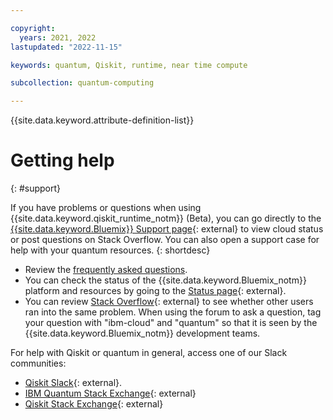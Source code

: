 ```yaml
---

copyright:
  years: 2021, 2022
lastupdated: "2022-11-15"

keywords: quantum, Qiskit, runtime, near time compute

subcollection: quantum-computing

---
```


{{site.data.keyword.attribute-definition-list}}


# Getting help
{: #support}

If you have problems or questions when using {{site.data.keyword.qiskit_runtime_notm}} (Beta), you can go directly to the [{{site.data.keyword.Bluemix}} Support page](https://www.ibm.com/cloud/support){: external} to view cloud status or post questions on Stack Overflow. You can also open a support case for help with your quantum resources.
{: shortdesc}

* Review the [frequently asked questions](/docs/quantum-computing?topic=quantum-computing-qiskit-runtime-faqs).
* You can check the status of the {{site.data.keyword.Bluemix_notm}} platform and resources by going to the [Status page](https://cloud.ibm.com/status){: external}.
* You can review [Stack Overflow](https://stackoverflow.com/questions/tagged/ibm-cloud){: external} to see whether other users ran into the same problem. When using the forum to ask a question, tag your question with "ibm-cloud" and "quantum" so that it is seen by the {{site.data.keyword.Bluemix_notm}} development teams.

For help with Qiskit or quantum in general, access one of our Slack communities:

- [Qiskit Slack](https://ibm.co/joinqiskitslack){: external}.
- [IBM Quantum Stack Exchange](https://quantumcomputing.stackexchange.com/questions/tagged/ibm-q-experience){: external}
- [Qiskit Stack Exchange](https://quantumcomputing.stackexchange.com/questions/tagged/qiskit){: external}
